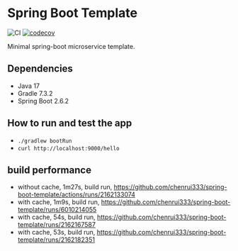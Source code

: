 # Spring Boot Template

![CI](https://github.com/chenrui333/spring-boot-template/workflows/ci/badge.svg)
[![codecov](https://codecov.io/gh/chenrui333/spring-boot-template/branch/main/graph/badge.svg?token=PmeCqKHbTR)](https://codecov.io/gh/chenrui333/spring-boot-template)

Minimal spring-boot microservice template.


## Dependencies

- Java 17
- Gradle 7.3.2
- Spring Boot 2.6.2

## How to run and test the app

- `./gradlew bootRun`
- `curl http://localhost:9000/hello`

## build performance

- without cache, 1m27s, build run, https://github.com/chenrui333/spring-boot-template/actions/runs/2162133074
- with cache, 1m9s, build run, https://github.com/chenrui333/spring-boot-template/runs/6010214055
- with cache, 54s, build run, https://github.com/chenrui333/spring-boot-template/runs/2162167587
- with cache, 53s, build run, https://github.com/chenrui333/spring-boot-template/runs/2162182351
